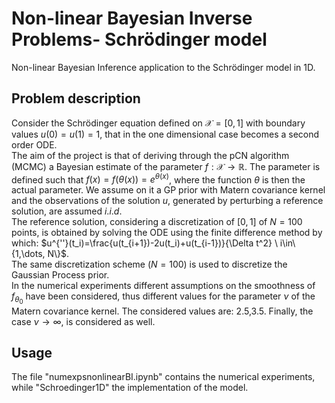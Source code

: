 # Non-linear Bayesian Inverse Problems- Schrödinger model
Non-linear Bayesian Inference application to  the Schrödinger model in 1D.
## Problem description
Consider the  Schrödinger equation defined on $\mathcal{X}=[0,1]$ with boundary values $u(0)=u(1)=1$, that in the one dimensional case becomes a second order ODE. <br>
The aim of the project is that of deriving through the pCN algorithm (MCMC) a Bayesian estimate of the parameter $f:\mathcal{X}\to\mathbb{R}$. The parameter is defined such that $f(x)=f(\theta(x))=e^{\theta(x)}$, where the function $\theta$ is then the actual parameter. We assume on it a GP prior with Matern covariance kernel and the observations of the solution $u$, generated by perturbing a reference solution, are assumed $i.i.d$. <br>
The reference solution, considering a discretization of $[0,1]$ of $N=100$ points, is obtained by solving the ODE using the finite difference method by which: $u^{''}(t_i)=\frac{u(t_{i+1})-2u(t_i)+u(t_{i-1})}{\Delta t^2} \ i\in\{1,\dots, N\}$. <br>
The same discretization scheme ($N=100$) is used to discretize the Gaussian Process prior. <br>
In the numerical experiments different assumptions on the smoothness of $f_{\theta_0}$ have been considered, thus different values for the parameter $\nu$ of the Matern covariance kernel. The considered values are: 2.5,3.5. Finally, the case $\nu\to\infty$, is considered as well.
## Usage
The file "numexpsnonlinearBI.ipynb" contains the numerical experiments, while "Schroedinger1D" the implementation of the model.
